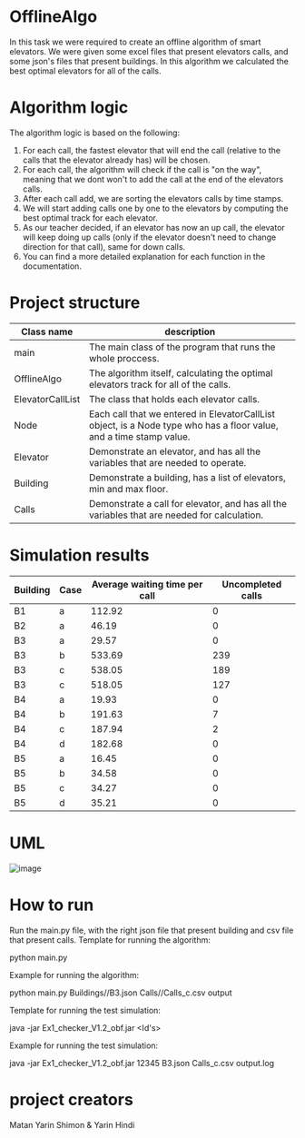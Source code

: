 # OfflineAlgo
In this task we were required to create an offline algorithm of smart elevators.
We were given some excel files that present elevators calls, and some json's files that present buildings.
In this algorithm we calculated the best optimal elevators for all of the calls.

# Algorithm logic
The algorithm logic is based on the following:
1) For each call, the fastest elevator that will end the call (relative to the calls that the elevator already has) will be chosen.
2) For each call, the algorithm will check if the call is "on the way", meaning that we dont won't to add the call at the end of the elevators calls.
3) After each call add, we are sorting the elevators calls by time stamps.
4) We will start adding calls one by one to the elevators by computing the best optimal track for each elevator.
5) As our teacher decided, if an elevator has now an up call, the elevator will keep doing up calls (only if the elevator doesn't need to change direction for that call), same for down calls.
6) You can find a more detailed explanation for each function in the documentation.


# Project structure
Class name | description
--- | ---
main | The main class of the program that runs the whole proccess.
OfflineAlgo | The algorithm itself, calculating the optimal elevators track for all of the calls.
ElevatorCallList | The class that holds each elevator calls.
Node | Each call that we entered in ElevatorCallList object, is a Node type who has a floor value, and a time stamp value.
Elevator | Demonstrate an elevator, and has all the variables that are needed to operate.
Building | Demonstrate a building, has a list of elevators, min and max floor.
Calls | Demonstrate a call for elevator, and has all the variables that are needed for calculation.

# Simulation results
Building | Case | Average waiting time per call | Uncompleted calls
--- | --- | --- | ---
B1 | a | 112.92 | 0
B2 | a | 46.19 | 0
B3 | a | 29.57 | 0
B3 | b | 533.69 | 239
B3 | c | 538.05 | 189
B3 | c | 518.05 | 127
B4 | a | 19.93 | 0
B4 | b | 191.63 | 7
B4 | c | 187.94 | 2
B4 | d | 182.68 | 0
B5 | a | 16.45 | 0
B5 | b | 34.58 | 0
B5 | c | 34.27 | 0
B5 | d | 35.21 | 0

# UML
![image](https://user-images.githubusercontent.com/63747865/142415833-bb936e41-a932-40f3-b844-48494b788fc0.png)

# How to run
Run the main.py file, with the right json file that present building and csv file that present calls.
Template for running the algorithm:

python main.py <building json> <calls csv> <output file name>


Example for running the algorithm:

python main.py Buildings//B3.json Calls//Calls_c.csv output

Template for running the test simulation:

java -jar Ex1_checker_V1.2_obf.jar <Id's> <building json> <calls csv> <output file name>


Example for running the test simulation:

java -jar Ex1_checker_V1.2_obf.jar 12345 B3.json Calls_c.csv output.log


# project creators
Matan Yarin Shimon & Yarin Hindi